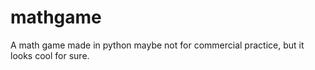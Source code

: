 # mathgame
A math game made in python maybe not for commercial practice, but it looks cool for sure.

